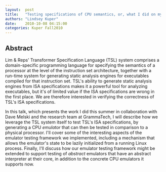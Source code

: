 ```yaml
--- 
layout:  post 
title:   "Testing specifications of CPU semantics, or, what I did on my summer vacation"
authors: "Lindsey Kuper" 
date:    2010-10-08 04:15:00 
categories: Kuper Fall2010
--- 
```

## Abstract

Lim & Reps' Transformer Specification Language (TSL) system
comprises a domain-specific programming language for specifying
the semantics of a processor at the level of the instruction set
architecture, together with a run-time system for generating
static analysis engines for executables compiled for that
instruction set.  TSL's ability to generate static analysis
engines from ISA specifications makes it a powerful tool for
analyzing executables, but it's of limited value if the ISA
specifications are wrong in the first place.  We are therefore
interested in verifying the correctness of TSL's ISA
specifications.

In this talk, which presents the work I did this summer in
collaboration with Dave Melski and the research team at
GrammaTech, I will describe how we leverage the TSL system itself
to test TSL's ISA specifications, by generating a CPU *emulator*
that can then be tested in comparison to a physical processor.
I'll cover some of the interesting aspects of the emulator
testing framework we implemented, including a mechanism that
allows the emulator's state to be lazily initialized from a
running Linux process.  Finally, I'll discuss how our emulator
testing framework might be extended to support testing of
*abstract* emulators that have an abstract interpreter at their
core, in addition to the concrete CPU emulators it supports now.

